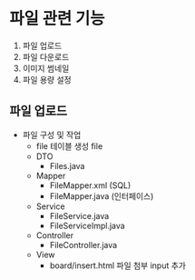 # 파일 관련 기능
1. 파일 업로드
2. 파일 다운로드
3. 이미지 썸네일
4. 파일 용량 설정


## 파일 업로드
- 파일 구성 및 작업
    - file 테이블 생성
        file
    - DTO
        - Files.java 
    - Mapper
        - FileMapper.xml   (SQL)
        - FileMapper.java  (인터페이스)
    - Service
        - FileService.java
        - FileServiceImpl.java
    - Controller
        - FileController.java
    - View
        - board/insert.html
            파일 첨부 input 추가
